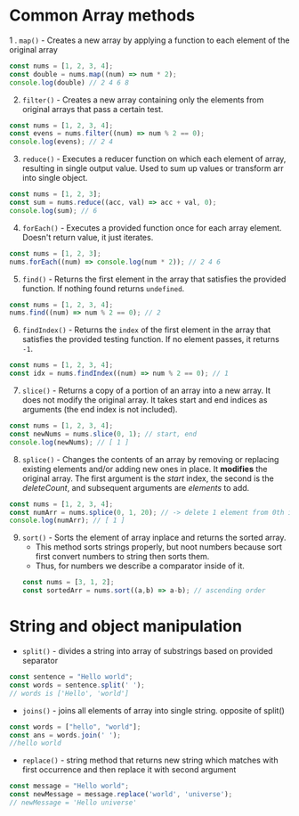 # Common Array methods

1 . `map()` - Creates a new array by applying a function to each element of the original array
```js
const nums = [1, 2, 3, 4];
const double = nums.map((num) => num * 2);
console.log(double) // 2 4 6 8
```

2. `filter()` - Creates a new array containing only the elements from original arrays that pass a certain test.
```js
const nums = [1, 2, 3, 4];
const evens = nums.filter((num) => num % 2 == 0);
console.log(evens); // 2 4
```

3. `reduce()` - Executes a reducer function on which each element of array, resulting in single output value. Used to sum up values or transform arr into single object.
```js
const nums = [1, 2, 3];
const sum = nums.reduce((acc, val) => acc + val, 0);
console.log(sum); // 6
```

4. `forEach()` - Executes a provided function once for each array element. Doesn't return value, it just iterates.
```js
const nums = [1, 2, 3];
nums.forEach((num) => console.log(num * 2)); // 2 4 6
```

5. `find()` - Returns the first element in the array that satisfies the provided function. If nothing found returns `undefined`.
```js
const nums = [1, 2, 3, 4];
nums.find((num) => num % 2 == 0); // 2
```

6. `findIndex()` - Returns the `index` of the first element in the array that satisfies the provided testing function. If no element passes, it returns `-1`.
```js
const nums = [1, 2, 3, 4];
const idx = nums.findIndex((num) => num % 2 == 0); // 1
```

7. `slice()` - Returns a copy of a portion of an array into a new array. It does not modify the original array. It takes start and end indices as arguments (the end index is not included).
```js
const nums = [1, 2, 3, 4];
const newNums = nums.slice(0, 1); // start, end
console.log(newNums); // [ 1 ]
```

8. `splice()` - Changes the contents of an array by removing or replacing existing elements and/or adding new ones in place. It **modifies** the original array. The first argument is the *start* index, the second is the *deleteCount*, and subsequent arguments are *elements* to add.
```js
const nums = [1, 2, 3, 4];
const numArr = nums.splice(0, 1, 20); // -> delete 1 element from 0th index and insert 20 at that place
console.log(numArr); // [ 1 ]
```

9. `sort()` - Sorts the element of array inplace and returns the sorted array.
    - This method sorts strings properly, but noot numbers because sort first convert numbers to string then sorts them.
    - Thus, for numbers we describe a comparator inside of it.
    ```js
    const nums = [3, 1, 2];
    const sortedArr = nums.sort((a,b) => a-b); // ascending order
    ```


# String and object manipulation
- `split()` - divides a string into array of substrings based on provided separator

```js
const sentence = "Hello world";
const words = sentence.split(' ');
// words is ['Hello', 'world']
```


- `joins()` - joins all elements of array into single string. opposite of split()

```js
const words = ["hello", "world"];
const ans = words.join(' ');
//hello world
```


- `replace()` - string method that returns new string which matches with first occurrence and then replace it with second argument
```js
const message = "Hello world";
const newMessage = message.replace('world', 'universe');
// newMessage = 'Hello universe'
```
